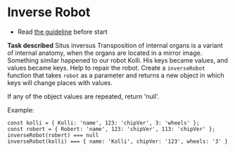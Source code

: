 # Inverse Robot
- Read [the guideline](https://github.com/mate-academy/js_task-guideline/blob/master/README.md) before start

**Task described**
Situs inversus
Transposition of internal organs is a variant of internal anatomy, when
the organs are located in a mirror image.
Something similar happened to our robot Kolli. His keys became values,
and values became keys. Help to repair the robot. Create a `inverseRobot`
function that takes `robot` as a parameter and returns a new object in which
keys will change places with values.

If any of the object values are repeated, return 'null'.

Example:
```
const kolli = { Kolli: 'name', 123: 'chipVer', 3: 'wheels' };
const robert = { Robert: 'name', 123: 'chipVer', 113: 'chipVer' };
inverseRobot(robert) === null
inverseRobot(kolli) === { name: 'Kolli', chipVer: '123', wheels: '3' }
```
